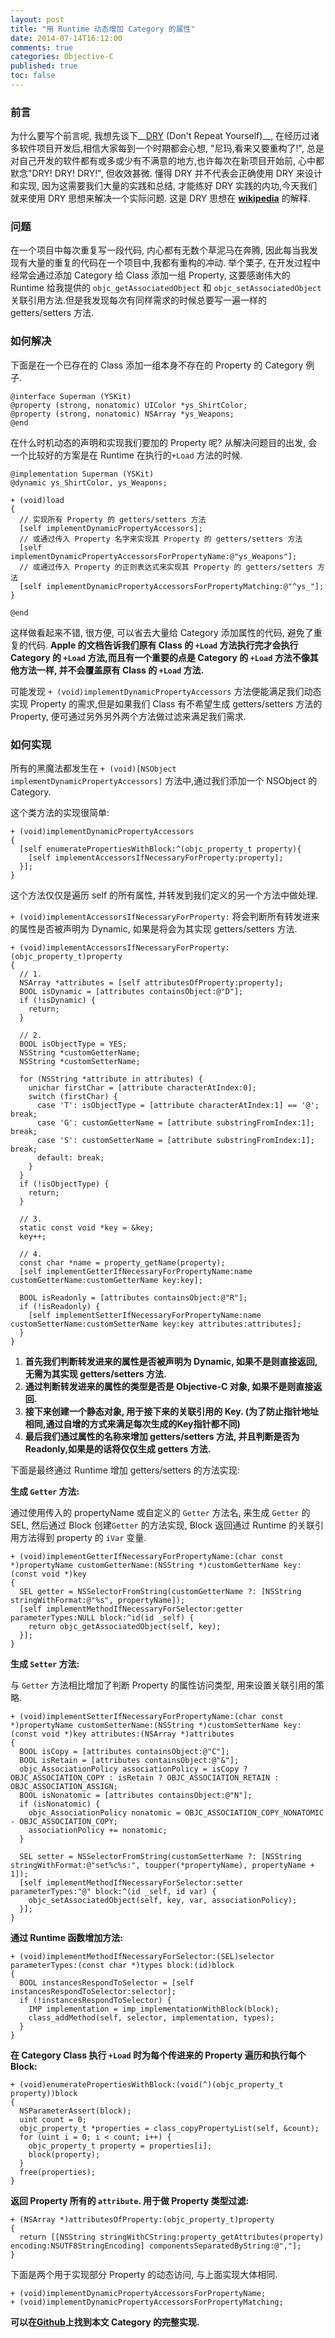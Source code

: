 ```yaml
---
layout: post
title: "用 Runtime 动态增加 Category 的属性"
date: 2014-07-14T16:12:00
comments: true
categories: Objective-C
published: true
toc: false
---
```


### 前言
为什么要写个前言呢, 我想先谈下__[DRY][DRY] (Don't Repeat Yourself)__, 在经历过诸多软件项目开发后,相信大家每到一个时期都会心想, "尼玛,看来又要重构了!", 总是对自己开发的软件都有或多或少有不满意的地方,也许每次在新项目开始前, 心中都默念"DRY! DRY! DRY!", 但收效甚微. 懂得 DRY 并不代表会正确使用 DRY 来设计和实现, 因为这需要我们大量的实践和总结, 才能练好 DRY 实践的内功,今天我们就来使用 DRY 思想来解决一个实际问题. 这是 DRY 思想在 __[wikipedia][DRY]__ 的解释.
<!-- more -->

### 问题
在一个项目中每次重复写一段代码, 内心都有无数个草泥马在奔腾, 因此每当我发现有大量的重复的代码在一个项目中,我都有重构的冲动.
举个栗子, 在开发过程中经常会通过添加 Category 给 Class 添加一组 Property, 这要感谢伟大的 Runtime 给我提供的 `objc_getAssociatedObject` 和 `objc_setAssociatedObject` 关联引用方法.但是我发现每次有同样需求的时候总要写一遍一样的 getters/setters 方法.

### 如何解决
下面是在一个已存在的 Class 添加一组本身不存在的 Property 的 Category 例子.

``` objc
@interface Superman (YSKit)
@property (strong, nonatomic) UIColor *ys_ShirtColor;
@property (strong, nonatomic) NSArray *ys_Weapons;
@end
```
在什么时机动态的声明和实现我们要加的 Property 呢? 从解决问题目的出发, 会一个比较好的方案是在 Runtime 在执行的`+Load` 方法的时候.

``` objc
@implementation Superman (YSKit)
@dynamic ys_ShirtColor, ys_Weapons;

+ (void)load
{
  // 实现所有 Property 的 getters/setters 方法
  [self implementDynamicPropertyAccessors];
  // 或通过传入 Property 名字来实现其 Property 的 getters/setters 方法
  [self implementDynamicPropertyAccessorsForPropertyName:@"ys_Weapons"];
  // 或通过传入 Property 的正则表达式来实现其 Property 的 getters/setters 方法
  [self implementDynamicPropertyAccessorsForPropertyMatching:@"^ys_"];
}

@end
```

这样做看起来不错, 很方便, 可以省去大量给 Category 添加属性的代码, 避免了重复的代码. __Apple 的文档告诉我们原有 Class 的 `+Load` 方法执行完才会执行 Category 的 `+Load` 方法,而且有一个重要的点是 Category 的 `+Load` 方法不像其他方法一样, 并不会覆盖原有 Class 的 `+Load` 方法.__

可能发现 `+ (void)implementDynamicPropertyAccessors` 方法便能满足我们动态实现 Property 的需求,但是如果我们 Class 有不希望生成 getters/setters 方法的 Property, 便可通过另外另外两个方法做过滤来满足我们需求.

### 如何实现

所有的黑魔法都发生在 `+ (void)[NSObject implementDynamicPropertyAccessors]` 方法中,通过我们添加一个 NSObject 的 Category.

这个类方法的实现很简单:

``` objc
+ (void)implementDynamicPropertyAccessors
{
  [self enumeratePropertiesWithBlock:^(objc_property_t property){
    [self implementAccessorsIfNecessaryForProperty:property];
  }];
}
```

这个方法仅仅是遍历 self 的所有属性, 并转发到我们定义的另一个方法中做处理.

`+ (void)implementAccessorsIfNecessaryForProperty:` 将会判断所有转发进来的属性是否被声明为 Dynamic, 如果是将会为其实现 getters/setters 方法.

``` objc
+ (void)implementAccessorsIfNecessaryForProperty:(objc_property_t)property
{
  // 1.
  NSArray *attributes = [self attributesOfProperty:property];
  BOOL isDynamic = [attributes containsObject:@"D"];
  if (!isDynamic) {
    return;
  }

  // 2.
  BOOL isObjectType = YES;
  NSString *customGetterName;
  NSString *customSetterName;

  for (NSString *attribute in attributes) {
    unichar firstChar = [attribute characterAtIndex:0];
    switch (firstChar) {
      case 'T': isObjectType = [attribute characterAtIndex:1] == '@'; break;
      case 'G': customGetterName = [attribute substringFromIndex:1]; break;
      case 'S': customSetterName = [attribute substringFromIndex:1]; break;
      default: break;
    }
  }
  if (!isObjectType) {
    return;
  }

  // 3.
  static const void *key = &key;
  key++;

  // 4.
  const char *name = property_getName(property);
  [self implementGetterIfNecessaryForPropertyName:name customGetterName:customGetterName key:key];

  BOOL isReadonly = [attributes containsObject:@"R"];
  if (!isReadonly) {
    [self implementSetterIfNecessaryForPropertyName:name customSetterName:customSetterName key:key attributes:attributes];
  }
}
```

1. __首先我们判断转发进来的属性是否被声明为 Dynamic, 如果不是则直接返回, 无需为其实现 getters/setters 方法.__
2. __通过判断转发进来的属性的类型是否是 Objective-C 对象, 如果不是则直接返回.__
3. __接下来创建一个静态对象, 用于接下来的关联引用的 Key. (为了防止指针地址相同,通过自增的方式来满足每次生成的Key指针都不同)__
4. __最后我们通过属性的名称来增加 getters/setters 方法, 并且判断是否为 Readonly,如果是的话将仅仅生成 getters 方法.__

下面是最终通过 Runtime 增加 getters/setters 的方法实现:

__生成 `Getter` 方法:__

通过使用传入的 propertyName 或自定义的 `Getter` 方法名, 来生成 `Getter` 的 SEL, 然后通过 Block 创建`Getter` 的方法实现, Block 返回通过 Runtime 的关联引用方法得到 property 的 `iVar` 变量.

``` objc
+ (void)implementGetterIfNecessaryForPropertyName:(char const *)propertyName customGetterName:(NSString *)customGetterName key:(const void *)key
{
  SEL getter = NSSelectorFromString(customGetterName ?: [NSString stringWithFormat:@"%s", propertyName]);
  [self implementMethodIfNecessaryForSelector:getter parameterTypes:NULL block:^id(id _self) {
    return objc_getAssociatedObject(self, key);
  }];
}
```
__生成 `Setter` 方法:__

与 `Getter` 方法相比增加了判断 Property 的属性访问类型, 用来设置关联引用的策略.

``` objc
+ (void)implementSetterIfNecessaryForPropertyName:(char const *)propertyName customSetterName:(NSString *)customSetterName key:(const void *)key attributes:(NSArray *)attributes
{
  BOOL isCopy = [attributes containsObject:@"C"];
  BOOL isRetain = [attributes containsObject:@"&"];
  objc_AssociationPolicy associationPolicy = isCopy ? OBJC_ASSOCIATION_COPY : isRetain ? OBJC_ASSOCIATION_RETAIN : OBJC_ASSOCIATION_ASSIGN;
  BOOL isNonatomic = [attributes containsObject:@"N"];
  if (isNonatomic) {
    objc_AssociationPolicy nonatomic = OBJC_ASSOCIATION_COPY_NONATOMIC - OBJC_ASSOCIATION_COPY;
    associationPolicy += nonatomic;
  }

  SEL setter = NSSelectorFromString(customSetterName ?: [NSString stringWithFormat:@"set%c%s:", toupper(*propertyName), propertyName + 1]);
  [self implementMethodIfNecessaryForSelector:setter parameterTypes:"@" block:^(id _self, id var) {
    objc_setAssociatedObject(self, key, var, associationPolicy);
  }];
}
```
__通过 Runtime 函数增加方法:__

``` objc
+ (void)implementMethodIfNecessaryForSelector:(SEL)selector parameterTypes:(const char *)types block:(id)block
{
  BOOL instancesRespondToSelector = [self instancesRespondToSelector:selector];
  if (!instancesRespondToSelector) {
    IMP implementation = imp_implementationWithBlock(block);
    class_addMethod(self, selector, implementation, types);
  }
}
```
__在 Category Class 执行 `+Load` 时为每个传进来的 Property 遍历和执行每个 Block:__

``` objc
+ (void)enumeratePropertiesWithBlock:(void(^)(objc_property_t property))block
{
  NSParameterAssert(block);
  uint count = 0;
  objc_property_t *properties = class_copyPropertyList(self, &count);
  for (uint i = 0; i < count; i++) {
    objc_property_t property = properties[i];
    block(property);
  }
  free(properties);
}
```
__返回 Property 所有的 `attribute`. 用于做 Property 类型过滤:__

``` objc
+ (NSArray *)attributesOfProperty:(objc_property_t)property
{
  return [[NSString stringWithCString:property_getAttributes(property) encoding:NSUTF8StringEncoding] componentsSeparatedByString:@","];
}
```

下面是两个用于实现部分 Property 的动态访问, 与上面实现大体相同.

``` objc
+ (void)implementDynamicPropertyAccessorsForPropertyName;
+ (void)implementDynamicPropertyAccessorsForPropertyMatching;
```

__可以在[Github][Category]上找到本文 Category 的完整实现.__




[DRY]:http://en.wikipedia.org/wiki/Don't_repeat_yourself
[Category]:https://github.com/youngshook/YSDynamicProperties

